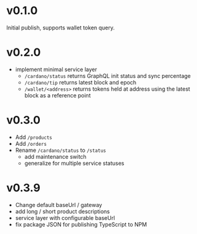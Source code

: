 # v0.1.0

Initial publish, supports wallet token query.

# v0.2.0

- implement minimal service layer
  - `/cardano/status` returns GraphQL init status and sync percentage
  - `/cardano/tip` returns latest block and epoch
  - `/wallet/<address>` returns tokens held at address using the latest block as a reference point

# v0.3.0

- Add `/products`
- Add `/orders`
- Rename `/cardano/status` to `/status`
  - add maintenance switch
  - generalize for multiple service statuses

# v0.3.9

- Change default baseUrl / gateway
- add long / short product descriptions
- service layer with configurable baseUrl
- fix package JSON for publishing TypeScript to NPM
